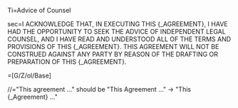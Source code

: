 Ti=Advice of Counsel

sec=<span style="text-transform: uppercase">I acknowledge that, in executing this {_Agreement}, I have had the opportunity to seek the advice of independent legal counsel, and I have read and understood all of the terms and provisions of this {_Agreement}.  This agreement will not be construed against any party by reason of the drafting or preparation of this {_Agreement}.</span>

=[G/Z/ol/Base]

//="This agreement ..." should be "This Agreement ..." -> "This {_Agreement} ..."
